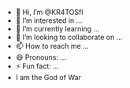 - 👋 Hi, I’m @KR4TOSfl
- 👀 I’m interested in ...
- 🌱 I’m currently learning ...
- 💞️ I’m looking to collaborate on ...
- 📫 How to reach me ...
- 😄 Pronouns: ...
- ⚡ Fun fact: ...
- I am the God of War
<!---
KR4TOSfl/KR4TOSfl is a ✨ special ✨ repository because its `README.md` (this file) appears on your GitHub profile.
You can click the Preview link to take a look at your changes.
--->
